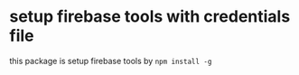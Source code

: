 # setup firebase tools with credentials file

this package is setup firebase tools by `npm install -g `

```yaml

```